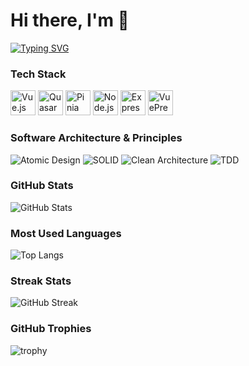 # Hi there, I'm 👋  
[![Typing SVG](https://readme-typing-svg.herokuapp.com?font=Fira+Code&size=30&pause=1000&color=FF305F&center=true&vCenter=true&width=600&lines=Batyr+Ashim;Fullstack+Developer;Open+Source+Contributor;Always+Learning+New+Things)](https://git.io/typing-svg)



### Tech Stack
<p align="left">
  <!-- Vue.js -->
  <img src="https://cdn.jsdelivr.net/gh/devicons/devicon/icons/vuejs/vuejs-original.svg" width="40" height="40" alt="Vue.js" />
  <!-- Quasar (нет в devicons, берем лого Quasar) -->
  <img src="https://cdn.quasar.dev/logo/svg/quasar-logo.svg" width="40" height="40" alt="Quasar" />
  <!-- Pinia (иконку берем из репозитория Pinia) -->
  <img src="https://pinia.vuejs.org/logo.svg" width="40" height="40" alt="Pinia" />
  <!-- Node.js -->
  <img src="https://cdn.jsdelivr.net/gh/devicons/devicon/icons/nodejs/nodejs-original.svg" width="40" height="40" alt="Node.js" />
  <!-- Express -->
  <img src="https://cdn.jsdelivr.net/gh/devicons/devicon/icons/express/express-original.svg" width="40" height="40" alt="Express" />
  <!-- VuePress -->
  <img src="https://vuepress.vuejs.org/images/hero.png" width="40" height="40" alt="VuePress" />
</p>

### Software Architecture & Principles
<p align="left">
  <img src="https://img.shields.io/badge/Atomic%20Design-%F0%9F%92%AB-blueviolet?style=for-the-badge" alt="Atomic Design" />
  <img src="https://img.shields.io/badge/SOLID-%F0%9F%92%AA-orange?style=for-the-badge" alt="SOLID" />
  <img src="https://img.shields.io/badge/Clean%20Architecture-%E2%9C%A8-green?style=for-the-badge" alt="Clean Architecture" />
  <img src="https://img.shields.io/badge/TDD-%F0%9F%94%A5-red?style=for-the-badge" alt="TDD" />
</p>


### GitHub Stats
![GitHub Stats](https://github-readme-stats.vercel.app/api?username=Weegoos&show_icons=true&theme=radical&cache_seconds=1800&v=2)

### Most Used Languages
![Top Langs](https://github-readme-stats.vercel.app/api/top-langs/?username=Weegoos&layout=compact&theme=radical)

### Streak Stats
![GitHub Streak](https://streak-stats.demolab.com?user=Weegoos&theme=radical&hide_border=false)


### GitHub Trophies
![trophy](https://github-profile-trophy.vercel.app/?username=Weegoos&theme=radical&no-frame=false&no-bg=true&margin-w=4)
